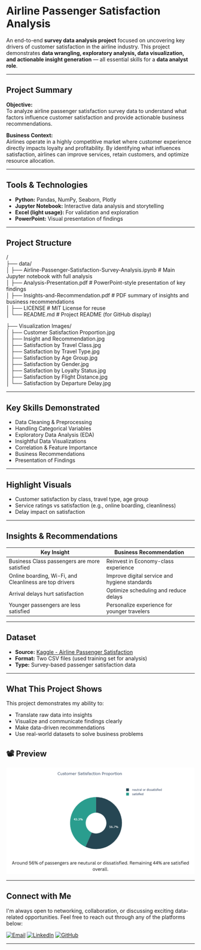 # Airline Passenger Satisfaction Analysis

An end-to-end **survey data analysis project** focused on uncovering key drivers of customer satisfaction in the airline industry. This project demonstrates **data wrangling, exploratory analysis, data visualization, and actionable insight generation** — all essential skills for a **data analyst role**.

---

## Project Summary

**Objective:**  
To analyze airline passenger satisfaction survey data to understand what factors influence customer satisfaction and provide actionable business recommendations.

**Business Context:**  
Airlines operate in a highly competitive market where customer experience directly impacts loyalty and profitability. By identifying what influences satisfaction, airlines can improve services, retain customers, and optimize resource allocation.

---

## Tools & Technologies

- **Python:** Pandas, NumPy, Seaborn, Plotly  
- **Jupyter Notebook:** Interactive data analysis and storytelling  
- **Excel (light usage):** For validation and exploration  
- **PowerPoint:** Visual presentation of findings

---

## Project Structure

/  
├── data/  
│   ├── Airline-Passenger-Satisfaction-Survey-Analysis.ipynb   # Main Jupyter notebook with full analysis  
│   ├── Analysis-Presentation.pdf                               # PowerPoint-style presentation of key findings  
│   ├── Insights-and-Recommendation.pdf                         # PDF summary of insights and business recommendations  
│   ├── LICENSE                                                 # MIT License for reuse  
│   └── README.md                                               # Project README (for GitHub display)  

├── Visualization Images/  
│   ├── Customer Satisfaction Proportion.jpg  
│   ├── Insight and Recommendation.jpg  
│   ├── Satisfaction by Travel Class.jpg  
│   ├── Satisfaction by Travel Type.jpg  
│   ├── Satisfaction by Age Group.jpg  
│   ├── Satisfaction by Gender.jpg  
│   ├── Satisfaction by Loyalty Status.jpg  
│   ├── Satisfaction by Flight Distance.jpg  
│   └── Satisfaction by Departure Delay.jpg

---

## Key Skills Demonstrated

-  Data Cleaning & Preprocessing  
-  Handling Categorical Variables  
-  Exploratory Data Analysis (EDA)  
-  Insightful Data Visualizations  
-  Correlation & Feature Importance  
-  Business Recommendations  
-  Presentation of Findings  

---

##  Highlight Visuals

- Customer satisfaction by class, travel type, age group
- Service ratings vs satisfaction (e.g., online boarding, cleanliness)
- Delay impact on satisfaction

---

## Insights & Recommendations

| Key Insight | Business Recommendation |
|-------------|--------------------------|
| Business Class passengers are more satisfied | Reinvest in Economy-class experience |
| Online boarding, Wi-Fi, and Cleanliness are top drivers | Improve digital service and hygiene standards |
| Arrival delays hurt satisfaction | Optimize scheduling and reduce delays |
| Younger passengers are less satisfied | Personalize experience for younger travelers |

---

## Dataset

- **Source:** [Kaggle - Airline Passenger Satisfaction](https://www.kaggle.com/datasets/teejmahal20/airline-passenger-satisfaction)  
- **Format:** Two CSV files (used training set for analysis)  
- **Type:** Survey-based passenger satisfaction data

---

## What This Project Shows

This project demonstrates my ability to:
- Translate raw data into insights
- Visualize and communicate findings clearly
- Make data-driven recommendations
- Use real-world datasets to solve business problems

## 📽️ Preview

![Project Preview](Visualization%20Images/Customer%20Satisfaction%20Proportion.jpg)

---

## Connect with Me

I'm always open to networking, collaboration, or discussing exciting data-related opportunities. Feel free to reach out through any of the platforms below:

[![Email](https://img.shields.io/badge/Email-D14836?style=flat&logo=gmail&logoColor=white)](mailto:Jamil.ad611@gmail.com)
[![LinkedIn](https://img.shields.io/badge/LinkedIn-0A66C2?style=flat&logo=linkedin&logoColor=white)](https://www.linkedin.com/in/jamil611)
[![GitHub](https://img.shields.io/badge/GitHub-100000?style=flat&logo=github&logoColor=white)](https://github.com/Jamil611)

---